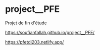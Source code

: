 # project__PFE
Projet de fin d'étude

https://soufianfallah.github.io/project__PFE/

https://pfetdi203.netlify.app/
